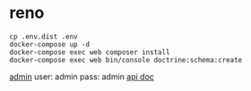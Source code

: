 # reno

```
cp .env.dist .env
docker-compose up -d
docker-compose exec web composer install
docker-compose exec web bin/console doctrine:schema:create
```

[admin](http://localhost:8002/admin)  user: admin pass: admin
[api doc](http://localhost:8002/api)

